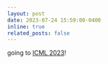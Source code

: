 ```yaml
---
layout: post
date: 2023-07-24 15:59:00-0400
inline: true
related_posts: false
---
```


going to [ICML 2023](http://icml.cc)!
